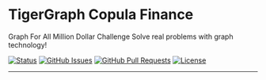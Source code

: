 # TigerGraph Copula Finance

Graph For All Million Dollar Challenge
Solve real problems with graph technology!

<div>
  
  [![Status](https://img.shields.io/badge/status-work--in--progress-success.svg)]()
  [![GitHub Issues](https://img.shields.io/github/issues/lucylow/copula)](https://github.com/lucylow/copula/issues)
  [![GitHub Pull Requests](https://img.shields.io/github/issues-pr/lucylow/copula)](https://github.com/lucylow/copula/pulls)
  [![License](https://img.shields.io/bower/l/bootstrap)]()

</div>

-------------
